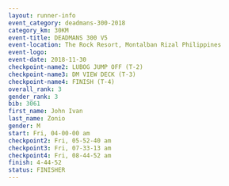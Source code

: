 ```yaml
---
layout: runner-info 
event_category: deadmans-300-2018 
category_km: 30KM 
event-title: DEADMANS 300 V5 
event-location: The Rock Resort, Montalban Rizal Philippines 
event-logo: 
event-date: 2018-11-30 
checkpoint-name2: LUBOG JUMP OFF (T-2) 
checkpoint-name3: DM VIEW DECK (T-3) 
checkpoint-name4: FINISH (T-4) 
overall_rank: 3
gender_rank: 3
bib: 3061
first_name: John Ivan
last_name: Zonio
gender: M
start: Fri, 04-00-00 am
checkpoint2: Fri, 05-52-40 am
checkpoint3: Fri, 07-33-13 am
checkpoint4: Fri, 08-44-52 am
finish: 4-44-52
status: FINISHER
---
```

